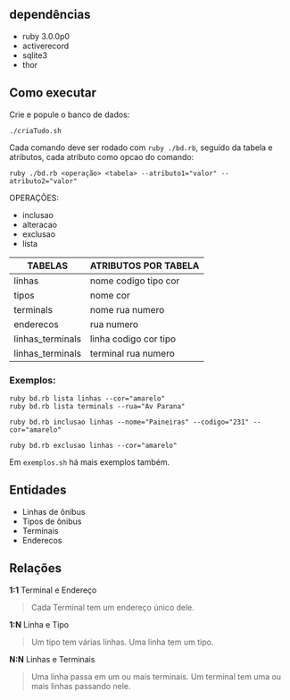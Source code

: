 ## dependências

- ruby 3.0.0p0
- activerecord
- sqlite3
- thor

## Como executar

Crie e popule o banco de dados:

```
./criaTudo.sh
```

Cada comando deve ser rodado com `ruby ./bd.rb`, seguido da tabela e atributos, cada atributo como opcao do comando:

```
ruby ./bd.rb <operação> <tabela> --atributo1="valor" --atributo2="valor"
```

OPERAÇÕES:

- inclusao
- alteracao
- exclusao
- lista

| TABELAS          | ATRIBUTOS POR TABELA  |
| ---------------- | --------------------- |
| linhas           | nome codigo tipo cor  |
| tipos            | nome cor              |
| terminals        | nome rua numero       |
| enderecos        | rua numero            |
| linhas_terminals | linha codigo cor tipo |
| linhas_terminals | terminal rua numero   |

### Exemplos:

```
ruby bd.rb lista linhas --cor="amarelo"
ruby bd.rb lista terminals --rua="Av Parana"

ruby bd.rb inclusao linhas --nome="Paineiras" --codigo="231" --cor="amarelo"

ruby bd.rb exclusao linhas --cor="amarelo"
```

Em `exemplos.sh` há mais exemplos também.

## Entidades

- Linhas de ônibus
- Tipos de ônibus
- Terminais
- Enderecos

## Relações

**1:1** Terminal e Endereço

> Cada Terminal tem um endereço único dele.

**1:N** Linha e Tipo

> Um tipo tem várias linhas.
> Uma linha tem um tipo.

**N:N** Linhas e Terminais

> Uma linha passa em um ou mais terminais.
> Um terminal tem uma ou mais linhas passando nele.
